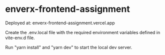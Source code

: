 # enverx-frontend-assignment

Deployed at: enverx-frontend-assignment.vercel.app

Create the .env.local file with the required environment variables defined in vite-env.d file.

Run "yarn install" and "yarn dev" to start the local dev server.
